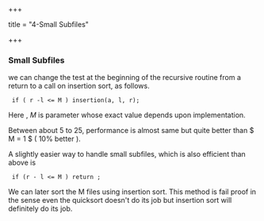 +++

title = "4-Small Subfiles"

+++

### Small Subfiles

we can change the test at the beginning of the recursive routine from a return to a call on insertion sort, as follows.

` if ( r -l <= M ) insertion(a, l, r);`

Here , $M$ is parameter whose exact value depends upon implementation.

Between about 5 to 25, performance is almost same but quite better than $ M  = 1 $ ( 10% better ).

 A slightly easier way to handle small subfiles, which is also efficient than above is

` if (r - l <= M ) return ;`

We can later sort the M files using insertion sort. This method is fail proof in the sense even the quicksort doesn't do its job but insertion sort will definitely do its job.

